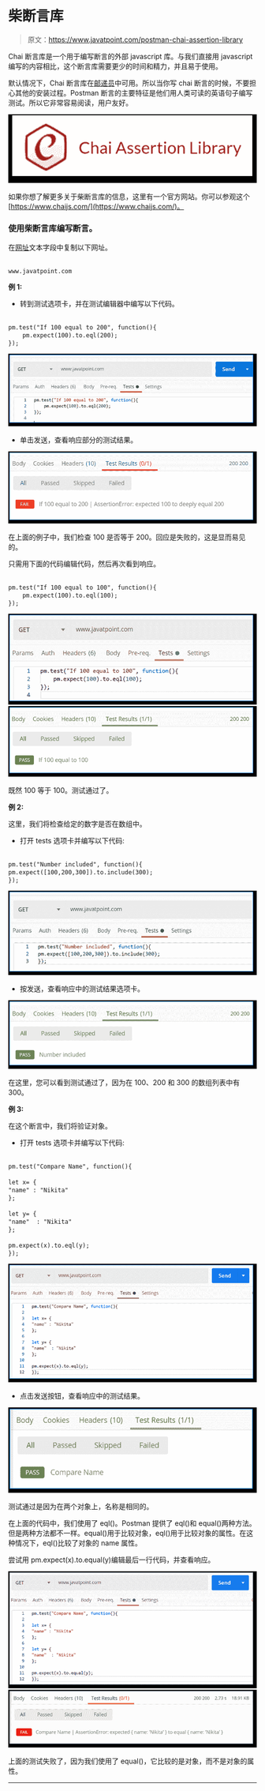 # 柴断言库

> 原文：<https://www.javatpoint.com/postman-chai-assertion-library>

Chai 断言库是一个用于编写断言的外部 javascript 库。与我们直接用 javascript 编写的内容相比，这个断言库需要更少的时间和精力，并且易于使用。

默认情况下，Chai 断言库在[邮递员](https://www.javatpoint.com/postman)中可用。所以当你写 chai 断言的时候，不要担心其他的安装过程。Postman 断言的主要特征是他们用人类可读的英语句子编写测试。所以它非常容易阅读，用户友好。

![Chai Assertion Library](img/88bfcd7705e5f25516a063f25fa34401.png)

如果你想了解更多关于柴断言库的信息，这里有一个官方网站。你可以参观这个[https://www.chaijs.com/](https://www.chaijs.com/)。

### 使用柴断言库编写断言。

在[网址](https://www.javatpoint.com/url-full-form)文本字段中复制以下网址。

```

www.javatpoint.com

```

**例 1:**

*   转到测试选项卡，并在测试编辑器中编写以下代码。

```

pm.test("If 100 equal to 200", function(){
    pm.expect(100).to.eql(200);
});

```

![Chai Assertion Library](img/4b964abb9b4338b2d6b32ee888146882.png)

*   单击发送，查看响应部分的测试结果。

![Chai Assertion Library](img/e9b17c1257b44d4d75c56ca1252f382a.png)

在上面的例子中，我们检查 100 是否等于 200。回应是失败的，这是显而易见的。

只需用下面的代码编辑代码，然后再次看到响应。

```

pm.test("If 100 equal to 100", function(){
    pm.expect(100).to.eql(100);
});

```

![Chai Assertion Library](img/7fc49d76e369041fdf6440ec09c63b33.png)
![Chai Assertion Library](img/3e47697f93c8a46daf04036f1520789e.png)

既然 100 等于 100。测试通过了。

**例 2:**

这里，我们将检查给定的数字是否在数组中。

*   打开 tests 选项卡并编写以下代码:

```

pm.test("Number included", function(){
pm.expect([100,200,300]).to.include(300);
});

```

![Chai Assertion Library](img/69979cf2090f55bc7fe449722fbc4662.png)

*   按发送，查看响应中的测试结果选项卡。

![Chai Assertion Library](img/05c1c54ea37ca0e7d7883d5a334e9929.png)

在这里，您可以看到测试通过了，因为在 100、200 和 300 的数组列表中有 300。

**例 3:**

在这个断言中，我们将验证对象。

*   打开 tests 选项卡并编写以下代码:

```

pm.test("Compare Name", function(){

let x= {
"name" : "Nikita"
};

let y= {
"name"  : "Nikita"
};

pm.expect(x).to.eql(y);
});

```

![Chai Assertion Library](img/a9c8297c35c782c890f20f9ca04adfc0.png)

*   点击发送按钮，查看响应中的测试结果。

![Chai Assertion Library](img/03fc6aebcadeb748bc5e2b6a4c6b793b.png)

测试通过是因为在两个对象上，名称是相同的。

在上面的代码中，我们使用了 eql()。Postman 提供了 eql()和 equal()两种方法。但是两种方法都不一样。equal()用于比较对象，eql()用于比较对象的属性。在这种情况下，eql()比较了对象的 name 属性。

尝试用 pm.expect(x).to.equal(y)编辑最后一行代码，并查看响应。

![Chai Assertion Library](img/d8dcbabd3512c3d6a73c2c9ca5e74e41.png)
![Chai Assertion Library](img/88cd3be78e6f4e2db97f70534ea055ff.png)

上面的测试失败了，因为我们使用了 equal()，它比较的是对象，而不是对象的属性。

* * *